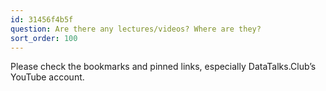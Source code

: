```yaml
---
id: 31456f4b5f
question: Are there any lectures/videos? Where are they?
sort_order: 100
---
```


Please check the bookmarks and pinned links, especially DataTalks.Club’s YouTube account.

